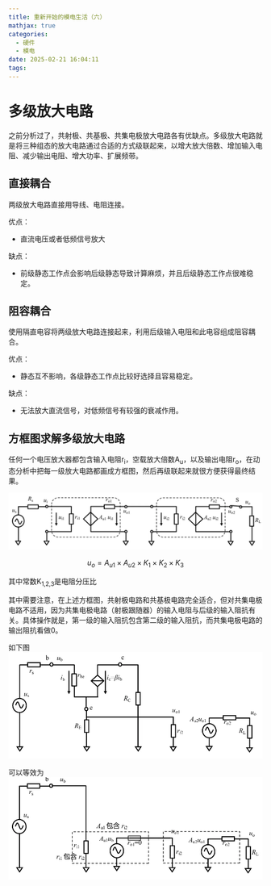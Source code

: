 ```yaml
---
title: 重新开始的模电生活（六）
mathjax: true
categories:
  - 硬件
  - 模电
date: 2025-02-21 16:04:11
tags:
---
```



# 多级放大电路

之前分析过了，共射极、共基极、共集电极放大电路各有优缺点。多级放大电路就是将三种组态的放大电路通过合适的方式级联起来，以增大放大倍数、增加输入电阻、减少输出电阻、增大功率、扩展频带。


## 直接耦合 

两级放大电路直接用导线、电阻连接。

优点：
* 直流电压或者低频信号放大

缺点：

* 前级静态工作点会影响后级静态导致计算麻烦，并且后级静态工作点很难稳定。 

## 阻容耦合 

使用隔直电容将两级放大电路连接起来，利用后级输入电阻和此电容组成阻容耦合。

优点：
* 静态互不影响，各级静态工作点比较好选择且容易稳定。

缺点：

* 无法放大直流信号，对低频信号有较强的衰减作用。 


## 方框图求解多级放大电路

任何一个电压放大器都包含输入电阻r<sub>i</sub>，空载放大倍数A<sub>u</sub>，以及输出电阻r<sub>o</sub>，在动态分析中把每一级放大电路都画成方框图，然后再级联起来就很方便获得最终结果。

![image](https://github.com/maxiro-samurai/picx-images-hosting/raw/master/image.4qrgkd1z2m.webp)

$$ u_{o} = A_{u1}\times A_{u2}\times K_{1}\times K_{2}\times K_{3} $$

其中常数K<sub>1,2,3</sub>是电阻分压比


其中需要注意，在上述方框图，共射极电路和共基极电路完全适合，但对共集电极电路不适用，因为共集电极电路（射极跟随器）的输入电阻与后级的输入阻抗有关。具体操作就是，第一级的输入阻抗包含第二级的输入阻抗，而共集电极电路的输出阻抗看做0。

如下图
![image](https://github.com/maxiro-samurai/picx-images-hosting/raw/master/image.wip1fhd0a.webp)

可以等效为
![image](https://github.com/maxiro-samurai/picx-images-hosting/raw/master/image.7egwuqur1g.webp)